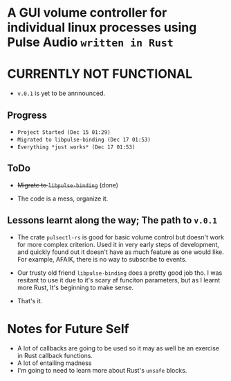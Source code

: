 # A GUI volume controller for individual linux processes using Pulse Audio `written in Rust`

# CURRENTLY NOT FUNCTIONAL

- `v.0.1` is yet to be annnounced.

## Progress

- `Project Started (Dec 15 01:29)`
- `Migrated to libpulse-binding (Dec 17 01:53)`
- `Everything *just works* (Dec 17 01:53)`

## ToDo

- ~~Migrate to `libpulse-binding`~~ (done)

- The code is a mess, organize it.

## Lessons learnt along the way; The path to `v.0.1`

- The crate `pulsectl-rs` is good for basic volume control but doesn't work for more complex criterion.
   Used it in very early steps of development, and quickly found out it doesn't have as much feature as one would like.
   For example, AFAIK, there is no way to subscribe to events.
   
- Our trusty old friend `libpulse-binding` does a pretty good job tho.
    I was resitant to use it due to it's scary af funciton parameters, but as I learnt more Rust, It's beginning to make sense.

- That's it.

# Notes for Future Self

- A lot of callbacks are going to be used so it may as well be an exercise in Rust callback functions.
- A lot of entailing madness
- I'm going to need to learn more about Rust's `unsafe` blocks.